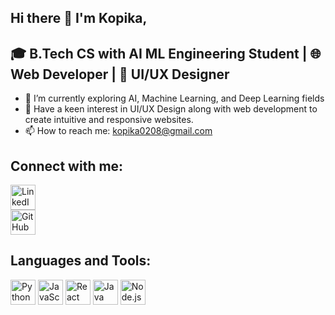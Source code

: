 ## Hi there 👋 I'm Kopika,

## 🎓 B.Tech CS with AI ML Engineering Student | 🌐 Web Developer | 🎨 UI/UX Designer
- 🌱 I’m currently exploring AI, Machine Learning, and Deep Learning fields 
- 🎨 Have a keen interest in UI/UX Design along with web development to create intuitive and responsive websites.
- 📫 How to reach me: kopika0208@gmail.com

## Connect with me:
<p align="left">
  <a href="https://linkedin.com/in/yourprofile" target="_blank"><img src="https://cdn.jsdelivr.net/npm/simple-icons@v4/icons/linkedin.svg" alt="LinkedIn" height="40" width="40" /></a><br>
  <a href="https://github.com/yourusername" target="_blank"><img src="https://cdn.jsdelivr.net/npm/simple-icons@v4/icons/github.svg" alt="GitHub" height="40" width="40" /></a>
</p>

## Languages and Tools:
<p align="left">
  <img src="https://cdn.jsdelivr.net/gh/devicons/devicon/icons/python/python-original.svg" alt="Python" height="40" width="40" />
  <img src="https://cdn.jsdelivr.net/gh/devicons/devicon/icons/javascript/javascript-original.svg" alt="JavaScript" height="40" width="40" />
  <img src="https://cdn.jsdelivr.net/gh/devicons/devicon/icons/react/react-original.svg" alt="React" height="40" width="40" />
  <img src="https://cdn.jsdelivr.net/gh/devicons/devicon/icons/react/java-original.svg" alt="Java" height="40" width="40" />
  <img src="https://cdn.jsdelivr.net/gh/devicons/devicon/icons/nodejs/nodejs-original.svg" alt="Node.js" height="40" width="40" />
</p>


